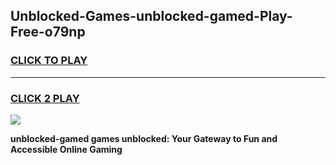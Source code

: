 
## Unblocked-Games-unblocked-gamed-Play-Free-o79np
<h3>
<a href="https://premium76.site?title=unblocked-gamed&ref=20M">CLICK TO PLAY</a></h3>
<hr>

<h3>
<a href="https://premium76.site?title=unblocked-gamed&ref=20M">CLICK 2 PLAY</a>
  
</h3>

<a href="https://premium76.site?title=unblocked-gamed&ref=19M"><img src="https://clearcache.store/games.png"></a>


**unblocked-gamed games unblocked: Your Gateway to Fun and Accessible Online Gaming**
